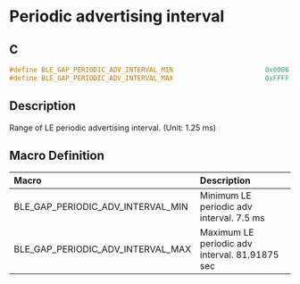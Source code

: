 # Periodic advertising interval

## C

```c
#define BLE_GAP_PERIODIC_ADV_INTERVAL_MIN                       0x0006
#define BLE_GAP_PERIODIC_ADV_INTERVAL_MAX                       0xFFFF
```

## Description

Range of LE periodic advertising interval. (Unit: 1.25 ms)

## Macro Definition

|Macro|Description|
|:---|:---|
|BLE_GAP_PERIODIC_ADV_INTERVAL_MIN|Minimum LE periodic adv interval. 7.5 ms|
|BLE_GAP_PERIODIC_ADV_INTERVAL_MAX|Maximum LE periodic adv interval. 81.91875 sec|
